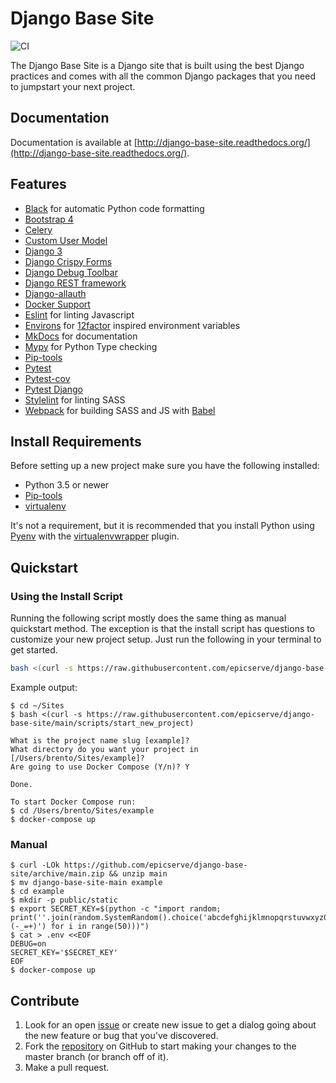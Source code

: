 # Django Base Site

![CI](https://github.com/epicserve/django-base-site/actions/workflows/ci.yml/badge.svg)

<!--intro-start-->
The Django Base Site is a Django site that is built using the best Django practices and comes with all the common Django
packages that you need to jumpstart your next project.
<!--intro-end-->

## Documentation

Documentation is available at [http://django-base-site.readthedocs.org/](http://django-base-site.readthedocs.org/).

<!--readme-start-->
## Features

* [Black](https://black.readthedocs.io/en/stable/) for automatic Python code formatting
* [Bootstrap 4](https://getbootstrap.com/)
* [Celery](http://docs.celeryproject.org/)
* [Custom User Model](https://docs.djangoproject.com/en/stable/topics/auth/customizing/#substituting-a-custom-user-model)
* [Django 3](https://www.djangoproject.com/)
* [Django Crispy Forms](https://github.com/django-crispy-forms/django-crispy-forms)
* [Django Debug Toolbar](https://github.com/jazzband/django-debug-toolbar)
* [Django REST framework](https://www.django-rest-framework.org/)
* [Django-allauth](http://www.intenct.nl/projects/django-allauth/)
* [Docker Support](https://www.docker.com/)
* [Eslint](https://eslint.org/) for linting Javascript
* [Environs](https://github.com/sloria/environs) for [12factor](https://www.12factor.net/) inspired environment variables
* [MkDocs](https://www.mkdocs.org/) for documentation
* [Mypy](http://mypy-lang.org/) for Python Type checking
* [Pip-tools](https://github.com/jazzband/pip-tools/)
* [Pytest](https://docs.pytest.org/)
* [Pytest-cov](https://pytest-cov.readthedocs.io)
* [Pytest Django](https://pytest-django.readthedocs.io/en/latest/index.html)
* [Stylelint](https://stylelint.io/) for linting SASS
* [Webpack](https://webpack.js.org/) for building SASS and JS with [Babel](https://babeljs.io/)

## Install Requirements

Before setting up a new project make sure you have the following installed:

* Python 3.5 or newer 
* [Pip-tools](https://github.com/jazzband/pip-tools/)
* [virtualenv](https://github.com/pypa/virtualenv)

It's not a requirement, but it is recommended that you install Python using [Pyenv](https://github.com/pyenv/pyenv) with the [virtualenvwrapper](https://github.com/pyenv/pyenv-virtualenvwrapper) plugin.


## Quickstart

### Using the Install Script

Running the following script mostly does the same thing as manual quickstart method. The exception is that the install
script has questions to customize your new project setup. Just run the following in your terminal to get started.
    
```bash
bash <(curl -s https://raw.githubusercontent.com/epicserve/django-base-site/main/scripts/start_new_project)
```
    
Example output:

    $ cd ~/Sites
    $ bash <(curl -s https://raw.githubusercontent.com/epicserve/django-base-site/main/scripts/start_new_project)
    
    What is the project name slug [example]?
    What directory do you want your project in [/Users/brento/Sites/example]?
    Are going to use Docker Compose (Y/n)? Y

    Done.

    To start Docker Compose run:
    $ cd /Users/brento/Sites/example
    $ docker-compose up

### Manual

    $ curl -LOk https://github.com/epicserve/django-base-site/archive/main.zip && unzip main
    $ mv django-base-site-main example
    $ cd example
    $ mkdir -p public/static
    $ export SECRET_KEY=$(python -c "import random; print(''.join(random.SystemRandom().choice('abcdefghijklmnopqrstuvwxyz0123456789%^&*(-_=+)') for i in range(50)))")
    $ cat > .env <<EOF
    DEBUG=on
    SECRET_KEY='$SECRET_KEY'
    EOF
    $ docker-compose up

## Contribute

1. Look for an open [issue](https://github.com/epicserve/django-base-site/issues) or create new issue to get a dialog going about the new feature or bug that you've discovered.
2. Fork the [repository](https://github.com/epicserve/django-base-site) on GitHub to start making your changes to the master branch (or branch off of it). 
3. Make a pull request.

<!--readme-end-->
